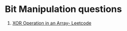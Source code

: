 # Bit Manipulation questions
<ol>
<li><a href="leetcode-xor-array.cpp">XOR Operation in an Array- Leetcode</a></li></ol>